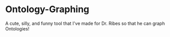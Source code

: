 # Ontology-Graphing
A cute, silly, and funny tool that I've made for Dr. Ribes so that he can graph Ontologies!
